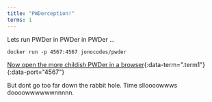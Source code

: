 ```yaml
---
title: "PWDerception!"
terms: 1
---
```


Lets run PWDer in PWDer in PWDer ...

```.term1
docker run -p 4567:4567 jonocodes/pwder
```

[Now open the more childish PWDer in a browser](/examples/pwderception.md){:data-term=".term1"}{:data-port="4567"}

But dont go too far down the rabbit hole. Time slloooowwws doooowwwwwwnnnnn.
